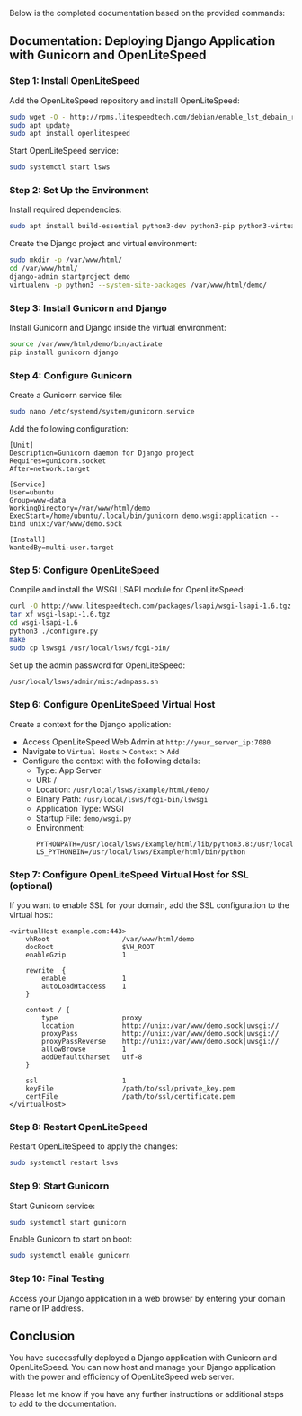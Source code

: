 Below is the completed documentation based on the provided commands:

## Documentation: Deploying Django Application with Gunicorn and OpenLiteSpeed

### Step 1: Install OpenLiteSpeed

Add the OpenLiteSpeed repository and install OpenLiteSpeed:

```bash
sudo wget -O - http://rpms.litespeedtech.com/debian/enable_lst_debain_repo.sh | sudo bash
sudo apt update
sudo apt install openlitespeed
```

Start OpenLiteSpeed service:

```bash
sudo systemctl start lsws
```

### Step 2: Set Up the Environment

Install required dependencies:

```bash
sudo apt install build-essential python3-dev python3-pip python3-virtualenv
```

Create the Django project and virtual environment:

```bash
sudo mkdir -p /var/www/html/
cd /var/www/html/
django-admin startproject demo
virtualenv -p python3 --system-site-packages /var/www/html/demo/
```

### Step 3: Install Gunicorn and Django

Install Gunicorn and Django inside the virtual environment:

```bash
source /var/www/html/demo/bin/activate
pip install gunicorn django
```

### Step 4: Configure Gunicorn

Create a Gunicorn service file:

```bash
sudo nano /etc/systemd/system/gunicorn.service
```

Add the following configuration:

```plaintext
[Unit]
Description=Gunicorn daemon for Django project
Requires=gunicorn.socket
After=network.target

[Service]
User=ubuntu
Group=www-data
WorkingDirectory=/var/www/html/demo
ExecStart=/home/ubuntu/.local/bin/gunicorn demo.wsgi:application --bind unix:/var/www/demo.sock

[Install]
WantedBy=multi-user.target
```

### Step 5: Configure OpenLiteSpeed

Compile and install the WSGI LSAPI module for OpenLiteSpeed:

```bash
curl -O http://www.litespeedtech.com/packages/lsapi/wsgi-lsapi-1.6.tgz
tar xf wsgi-lsapi-1.6.tgz
cd wsgi-lsapi-1.6
python3 ./configure.py
make
sudo cp lswsgi /usr/local/lsws/fcgi-bin/
```

Set up the admin password for OpenLiteSpeed:

```bash
/usr/local/lsws/admin/misc/admpass.sh
```

### Step 6: Configure OpenLiteSpeed Virtual Host

Create a context for the Django application:

- Access OpenLiteSpeed Web Admin at `http://your_server_ip:7080`
- Navigate to `Virtual Hosts` > `Context` > `Add`
- Configure the context with the following details:
  - Type: App Server
  - URI: /
  - Location: `/usr/local/lsws/Example/html/demo/`
  - Binary Path: `/usr/local/lsws/fcgi-bin/lswsgi`
  - Application Type: WSGI
  - Startup File: `demo/wsgi.py`
  - Environment:
    ```
    PYTHONPATH=/usr/local/lsws/Example/html/lib/python3.8:/usr/local/lsws/Example/html/demo
    LS_PYTHONBIN=/usr/local/lsws/Example/html/bin/python
    ```

### Step 7: Configure OpenLiteSpeed Virtual Host for SSL (optional)

If you want to enable SSL for your domain, add the SSL configuration to the virtual host:

```plaintext
<virtualHost example.com:443>
    vhRoot                  /var/www/html/demo
    docRoot                 $VH_ROOT
    enableGzip              1

    rewrite  {
        enable              1
        autoLoadHtaccess    1
    }

    context / {
        type                proxy
        location            http://unix:/var/www/demo.sock|uwsgi://
        proxyPass           http://unix:/var/www/demo.sock|uwsgi://
        proxyPassReverse    http://unix:/var/www/demo.sock|uwsgi://
        allowBrowse         1
        addDefaultCharset   utf-8
    }

    ssl                     1
    keyFile                 /path/to/ssl/private_key.pem
    certFile                /path/to/ssl/certificate.pem
</virtualHost>
```

### Step 8: Restart OpenLiteSpeed

Restart OpenLiteSpeed to apply the changes:

```bash
sudo systemctl restart lsws
```

### Step 9: Start Gunicorn

Start Gunicorn service:

```bash
sudo systemctl start gunicorn
```

Enable Gunicorn to start on boot:

```bash
sudo systemctl enable gunicorn
```

### Step 10: Final Testing

Access your Django application in a web browser by entering your domain name or IP address.

## Conclusion

You have successfully deployed a Django application with Gunicorn and OpenLiteSpeed. You can now host and manage your Django application with the power and efficiency of OpenLiteSpeed web server.

Please let me know if you have any further instructions or additional steps to add to the documentation.
